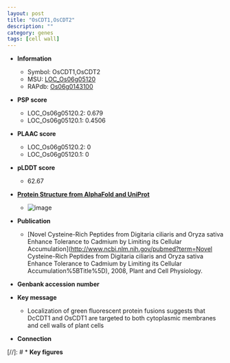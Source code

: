 ```yaml
---
layout: post
title: "OsCDT1,OsCDT2"
description: ""
category: genes
tags: [cell wall]
---
```


* **Information**  
    + Symbol: OsCDT1,OsCDT2  
    + MSU: [LOC_Os06g05120](http://rice.plantbiology.msu.edu/cgi-bin/ORF_infopage.cgi?orf=LOC_Os06g05120)  
    + RAPdb: [Os06g0143100](http://rapdb.dna.affrc.go.jp/viewer/gbrowse_details/irgsp1?name=Os06g0143100)  

* **PSP score**  
    + LOC_Os06g05120.2: 0.679 
    + LOC_Os06g05120.1: 0.4506 

* **PLAAC score**  
    + LOC_Os06g05120.2: 0 
    + LOC_Os06g05120.1: 0 

* **pLDDT score**
    + 62.67

* **[Protein Structure from AlphaFold and UniProt](https://www.uniprot.org/uniprotkb/Q5VSB5/entry#structure)**
    + ![image](https://ricepsp.github.io/images/Q5/AF-Q5VSB5-F1.png)

* **Publication**  
    + [Novel Cysteine-Rich Peptides from Digitaria ciliaris and Oryza sativa Enhance Tolerance to Cadmium by Limiting its Cellular Accumulation](http://www.ncbi.nlm.nih.gov/pubmed?term=Novel Cysteine-Rich Peptides from Digitaria ciliaris and Oryza sativa Enhance Tolerance to Cadmium by Limiting its Cellular Accumulation%5BTitle%5D), 2008, Plant and Cell Physiology.

* **Genbank accession number**  

* **Key message**  
    + Localization of green fluorescent protein fusions suggests that DcCDT1 and OsCDT1 are targeted to both cytoplasmic membranes and cell walls of plant cells

* **Connection**  

[//]: # * **Key figures**  


